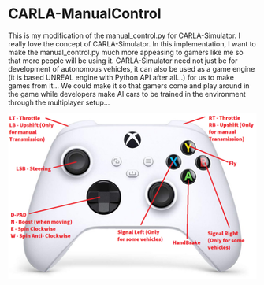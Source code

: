 # CARLA-ManualControl

This is my modification of the manual_control.py for CARLA-Simulator. I really love the concept of CARLA-Simulator. 
In this implementation, I want to make the manual_control.py much more appeasing to gamers like me so that more 
people will be using it. CARLA-Simulator need not just be for development of autonomous vehicles, it can also be used as
a game engine (it is based UNREAL engine with Python API after all...) for us to make games from it... We could make it so
that gamers come and play around in the game while developers make AI cars to be trained in the environment through the 
multiplayer setup... 

![XBOX Control Mapping](https://github.com/YEOWEIHNGWHYELAB/CARLA-ManualControl/blob/main/Images/XboxKey.png)

